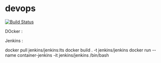 ﻿# devops

[![Build Status](https://app.travis-ci.com/txomac/devops.svg?branch=main)](https://app.travis-ci.com/txomac/devops)


DOcker : 

Jenkins : 

docker pull jenkins/jenkins:lts
docker build . -t jenkins/jenkins
docker run --name container-jenkins -it jenkins/jenkins /bin/bash
